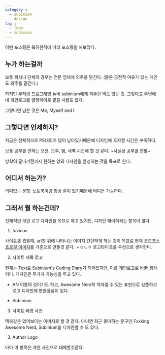 ```yaml
---
category :
  - subinium
  - design
tag :
  - logo
  - subinium
---
```


이번 포스팅은 육하원칙에 따라 포스팅을 해보았다.

## 누가 하는걸까

보통 회사나 단체의 경우는 전문 업체에 외주를 맡긴다. (물론 금전적 여유가 있는 개인도 외주를 맡긴다.)

하지만 무자금 프로그래밍 뉴비 subinium에게 외주란 택도 없는 것.
그렇다고 주변에 내 개인로고를 열정페이로 맡길 사람도 없다.

그렇다면 남은 것은 Me, Myself and I

## 그렇다면 언제하지?

지금은 전체적으로 PS대회가 많이 남아있기때문에 디자인에 투자할 시간은 부족하다.

보통 공부를 안하는 오전, 오후, 밤, 새벽 시간에 할 것 같다. ~사실상 공부를 안함~

방학이 끝나기전까지 원하는 양의 디자인을 완성하는 것을 목표로 한다.

## 어디서 하는가?

의미없는 문항. 노트북이랑 항상 같이 있기때문에 어디든 가능하다.

## 그래서 뭘 하는건데? 

전체적인 개인 로고 디자인을 목표로 하고 있지만, 디자인 해야하되는 항목이 많다.

1. favicon

사이트를 켰을때, url창 위에 나타나는 이미지
간단하게 하는 것이 목표로 현재 코드포스 <a href = "http://codeforces.com/profile/GOD_SUBINIUM">프로필 이미지</a>를 기준으로 만들것 같다.
ㅅㅂㄴㅇ 로고타이프를 우선으로 생각한다.

2. 사이트 제목 로고

현재는 Text로 Subinium's Coding Diary가 되어있지만, 이를 개인로고로 바꿀 생각이다.
디자인은 두가지 가능성을 두고 있다.

- AN
  이름의 성이기도 하고, Awesome Nerd의 약자일 수 있는 표현으로 심플하고 로고 디자인에 편한장점이 있다.

- Subinium
  

3. 사이트 배경 사진

맥북같은 있어보이는 이미지로 할 것 같다. 아니면 최근 좋아하는 문구인 Fxxking Awesome Nerd, Subinium을
디자인할 수 도 있다.

3. Author Logo

아마 이 항목은 개인 사진으로 대체할것같다.





